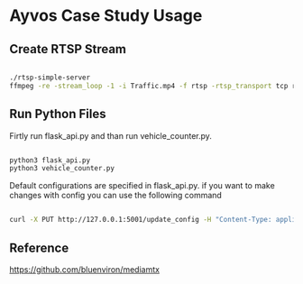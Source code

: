 # Ayvos Case Study Usage

## Create RTSP Stream

```bash

./rtsp-simple-server
ffmpeg -re -stream_loop -1 -i Traffic.mp4 -f rtsp -rtsp_transport tcp rtsp://localhost:9090/mystream
```

## Run Python Files


Firtly run flask_api.py and than run vehicle_counter.py.
```bash

python3 flask_api.py
python3 vehicle_counter.py
```


Default configurations are specified in flask_api.py. if you want to make changes with config you can use the following command

```bash

curl -X PUT http://127.0.0.1:5001/update_config -H "Content-Type: application/json" -d '{"example_key":example_value, "example_key_2":example_value_2}'

```

## Reference 

https://github.com/bluenviron/mediamtx
